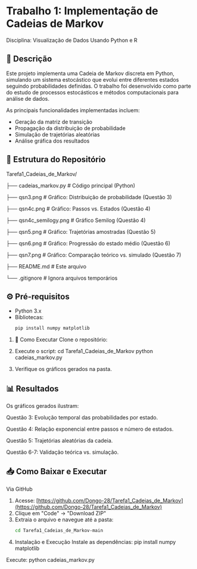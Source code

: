 # Trabalho 1: Implementação de Cadeias de Markov

Disciplina: Visualização de Dados Usando Python e R

## 📌 Descrição
Este projeto implementa uma Cadeia de Markov discreta em Python, simulando um sistema estocástico que evolui entre diferentes estados seguindo probabilidades definidas. O trabalho foi desenvolvido como parte do estudo de processos estocásticos e métodos computacionais para análise de dados.

As principais funcionalidades implementadas incluem:
- Geração da matriz de transição
- Propagação da distribuição de probabilidade
- Simulação de trajetórias aleatórias
- Análise gráfica dos resultados

## 📂 Estrutura do Repositório

Tarefa1_Cadeias_de_Markov/


├── cadeias_markov.py # Código principal (Python)

├── qsn3.png # Gráfico: Distribuição de probabilidade (Questão 3)

├── qsn4c.png # Gráfico: Passos vs. Estados (Questão 4)

├── qsn4c_semilogy.png # Gráfico Semilog (Questão 4)

├── qsn5.png # Gráfico: Trajetórias amostradas (Questão 5)

├── qsn6.png # Gráfico: Progressão do estado médio (Questão 6)

├── qsn7.png # Gráfico: Comparação teórico vs. simulado (Questão 7)

├── README.md # Este arquivo

└── .gitignore # Ignora arquivos temporários


## ⚙️ Pré-requisitos
- Python 3.x
- Bibliotecas:
  ```bash
  pip install numpy matplotlib

1. 🚀 Como Executar
Clone o repositório:

2. Execute o script:
cd Tarefa1_Cadeias_de_Markov
python cadeias_markov.py

3. Verifique os gráficos gerados na pasta.

## 📊 Resultados
Os gráficos gerados ilustram:

Questão 3: Evolução temporal das probabilidades por estado.

Questão 4: Relação exponencial entre passos e número de estados.

Questão 5: Trajetórias aleatórias da cadeia.

Questão 6-7: Validação teórica vs. simulação.

## 📥 Como Baixar e Executar

 Via GitHub
1. Acesse: [https://github.com/Dongo-28/Tarefa1_Cadeias_de_Markov](https://github.com/Dongo-28/Tarefa1_Cadeias_de_Markov)
2. Clique em "Code" → "Download ZIP"
3. Extraia o arquivo e navegue até a pasta:
   ```bash
   cd Tarefa1_Cadeias_de_Markov-main

5. Instalação e Execução
Instale as dependências:
pip install numpy matplotlib

Execute:
python cadeias_markov.py
